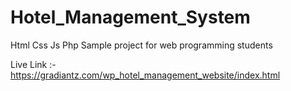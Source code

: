 # Hotel_Management_System
Html Css Js Php Sample project for web programming students

Live Link :- https://gradiantz.com/wp_hotel_management_website/index.html
